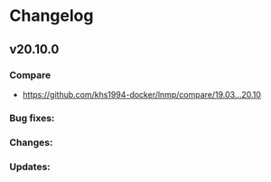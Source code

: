 # Changelog

## v20.10.0

### Compare

* https://github.com/khs1994-docker/lnmp/compare/19.03...20.10

### Bug fixes:

### Changes:

### Updates:
